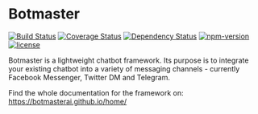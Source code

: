 # Botmaster

[![Build Status](https://travis-ci.org/jdwuarin/botmaster.svg?branch=master)](https://travis-ci.org/jdwuarin/botmaster)
[![Coverage Status](https://coveralls.io/repos/github/jdwuarin/botmaster/badge.svg?branch=master)](https://coveralls.io/github/jdwuarin/botmaster?branch=master)
[![Dependency Status](https://gemnasium.com/badges/github.com/jdwuarin/botmaster.svg)](https://gemnasium.com/github.com/jdwuarin/botmaster)
[![npm-version](https://img.shields.io/npm/v/botmaster.svg)](https://www.npmjs.com/package/botmaster)
[![license](https://img.shields.io/github/license/mashape/apistatus.svg?maxAge=2592000)](LICENSE)

Botmaster is a lightweight chatbot framework. Its purpose is to integrate your existing chatbot into a variety of messaging channels - currently Facebook Messenger, Twitter DM and Telegram.

Find the whole documentation for the framework on: https://botmasterai.github.io/home/
